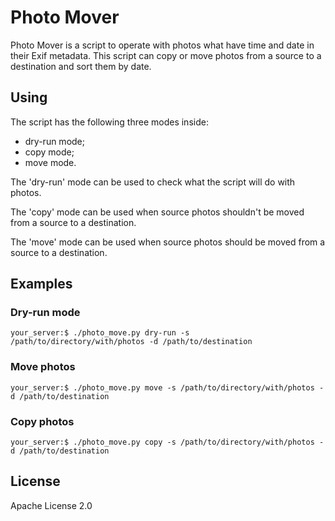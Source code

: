 Photo Mover
===========

Photo Mover is a script to operate with photos what have time and date in their
Exif metadata. This script can copy or move photos from a source to a destination
and sort them by date.


Using
-----

The script has the following three modes inside:

 - dry-run mode;
 - copy mode;
 - move mode.

The 'dry-run' mode can be used to check what the script will do with photos.

The 'copy' mode can be used when source photos shouldn't be moved from a source
to a destination.

The 'move' mode can be used when source photos should be moved from a source
to a destination.


Examples
--------

### Dry-run mode

```
your_server:$ ./photo_move.py dry-run -s /path/to/directory/with/photos -d /path/to/destination
```

### Move photos

```
your_server:$ ./photo_move.py move -s /path/to/directory/with/photos -d /path/to/destination
```

### Copy photos

```
your_server:$ ./photo_move.py copy -s /path/to/directory/with/photos -d /path/to/destination
```


License
-------
Apache License 2.0
